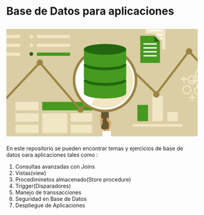 # Base de Datos para aplicaciones 
!['Imagen Base de Datos'](./img/R.jpg)
---
En este repositorio se pueden encontrar temas y ejercicios de base de datos oara aplicaciones 
tales como :
1. Consultas avanzadas con Joins
1. Vistas(view)
1. Procediminetos almacenado(Store procedure)
1. Trigger(Disparadores)
1. Manejo de transsacciones
1. Seguridad en Base de Datos
1. Despliegue de Aplicaciones